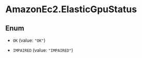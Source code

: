 # AmazonEc2.ElasticGpuStatus

## Enum


* `OK` (value: `"OK"`)

* `IMPAIRED` (value: `"IMPAIRED"`)


